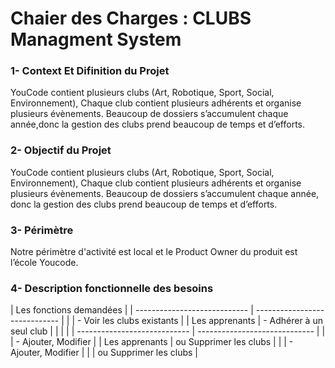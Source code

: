 # Chaier des Charges : CLUBS Managment System


### 1- Context Et Difinition du Projet

YouCode contient plusieurs clubs (Art, Robotique, Sport, Social, Environnement),
Chaque club contient plusieurs adhérents et organise plusieurs évènements.
Beaucoup de dossiers s’accumulent chaque année,donc la gestion des clubs prend beaucoup de temps et d’efforts.

### 2- Objectif du Projet

YouCode contient plusieurs clubs (Art, Robotique, Sport, Social, Environnement),
Chaque club contient plusieurs adhérents et organise plusieurs évènements. Beaucoup de dossiers s’accumulent chaque année,
donc la gestion des clubs prend beaucoup de temps et d’efforts.

### 3- Périmètre 

Notre périmètre d'activité est local et le Product Owner du produit est l’école Youcode.

### 4- Description fonctionnelle des besoins


|                   Les fonctions demandées                    |
| ---------------------------- | ----------------------------- |
|                              | -	Voir les clubs existants   |
|       Les apprenants         | -	Adhérer à un seul club     |
|                              |                               |
| ---------------------------- | ----------------------------- |
|                              |  -	Ajouter, Modifier          |
|       Les apprenants         |     ou Supprimer les clubs    |
|                              |  -	Ajouter, Modifier          |
|                              |    ou Supprimer les clubs     |
